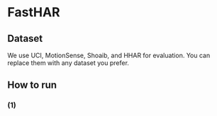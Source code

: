 # FastHAR

## Dataset
We use UCI, MotionSense, Shoaib, and HHAR for evaluation. You can replace them with any dataset you prefer. 

## How to run
### (1)
